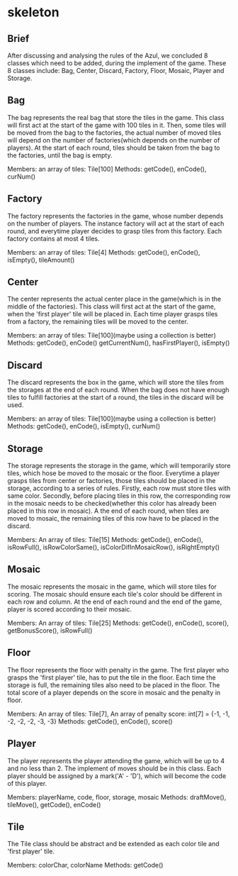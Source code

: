 # skeleton

## Brief

After discussing and analysing the rules of the Azul, we concluded 8 classes which need to be added,
during the implement of the game. These 8 classes include: Bag, Center, Discard, Factory, Floor, Mosaic, Player and Storage.

## Bag

The bag represents the real bag that store the tiles in the game. This class will first act at the start of the
game with 100 tiles in it. Then, some tiles will be moved from the bag to the factories, the actual number
of moved tiles will depend on the number of factories(which depends on the number of players). At the start of
each round, tiles should be taken from the bag to the factories, until the bag is empty.

Members: an array of tiles: Tile[100]
Methods: getCode(), enCode(), curNum()

## Factory

The factory represents the factories in the game, whose number depends on the number of players. The instance factory will act at
the start of each round, and everytime player decides to grasp tiles from this factory. Each factory contains at most 4 tiles.

Members: an array of tiles: Tile[4]
Methods: getCode(), enCode(), isEmpty(), tileAmount()

## Center

The center represents the actual center place in the game(which is in the middle of the factories). This class will first
act at the start of the game, when the 'first player' tile will be placed in. Each time player grasps tiles from a factory,
the remaining tiles will be moved to the center.

Members: an array of tiles: Tile[100](maybe using a collection is better)
Methods: getCode(), enCode() getCurrentNum(), hasFirstPlayer(), isEmpty()

## Discard

The discard represents the box in the game, which will store the tiles from the storages at the end of each round.
When the bag does not have enough tiles to fulfill factories at the start of a round, the tiles in the discard will be used.

Members: an array of tiles: Tile[100](maybe using a collection is better)
Methods: getCode(), enCode(), isEmpty(), curNum()

## Storage

The storage represents the storage in the game, which will temporarily store tiles, which hose be moved to the mosaic or the
floor. Everytime a player grasps tiles from center or factories, those tiles should be placed in the storage, according to a
series of rules. Firstly, each row must store tiles with same color. Secondly, before placing tiles in this row, the corresponding
row in the mosaic needs to be checked(whether this color has already been placed in this row in mosaic). A the end of each round,
when tiles are moved to mosaic, the remaining tiles of this row have to be placed in the discard.

Members: An array of tiles: Tile[15]
Methods: getCode(), enCode(), isRowFull(), isRowColorSame(), isColorDifInMosaicRow(), isRightEmpty()

## Mosaic

The mosaic represents the mosaic in the game, which will store tiles for scoring. The mosaic should ensure each tile's color should be
different in each row and column. At the end of each round and the end of the game, player is scored according to their mosaic.

Members: An array of tiles: Tile[25]
Methods: getCode(), enCode(), score(), getBonusScore(), isRowFull()

## Floor

The floor represents the floor with penalty in the game. The first player who grasps the 'first player' tile, has to
put the tile in the floor. Each time the storage is full, the remaining tiles also need to be placed in the floor. The total score of
a player depends on the score in mosaic and the penalty in floor.

Members: An array of tiles: Tile[7], An array of penalty score: int[7] = {-1, -1, -2, -2, -2, -3, -3}
Methods: getCode(), enCode(), score()

## Player

The player represents the player attending the game, which will be up to 4 and no less than 2. The implement of moves should be in
this class. Each player should be assigned by a mark('A' - 'D'), which will become the code of this player.

Members: playerName, code, floor, storage, mosaic
Methods: draftMove(), tileMove(), getCode(), enCode()

## Tile

The Tile class should be abstract and be extended as each color tile and 'first player' tile.

Members: colorChar, colorName
Methods: getCode()